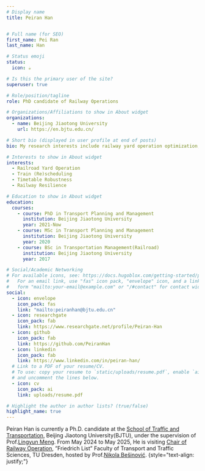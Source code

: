 ```yaml
---
# Display name
title: Peiran Han


# Full name (for SEO)
first_name: Pei Ran
last_name: Han

# Status emoji
status:
  icon: ☕️

# Is this the primary user of the site?
superuser: true

# Role/position/tagline
role: PhD candidate of Railway Operations

# Organizations/Affiliations to show in About widget
organizations:
  - name: Beijing Jiaotong University
    url: https://en.bjtu.edu.cn/

# Short bio (displayed in user profile at end of posts)
bio: My research interests include railway yard operation optimization, train (re)scheduling and Timetable robustness/resilience.

# Interests to show in About widget
interests:
  - Railroad Yard Operation
  - Train (Re)scheduling
  - Timetable Robustness
  - Railway Resilience

# Education to show in About widget
education:
  courses:
    - course: PhD in Transport Planning and Management
      institution: Beijing Jiaotong University
      year: 2021-Now
    - course: MSc in Transport Planning and Management
      institution: Beijing Jiaotong University
      year: 2020
    - course: BSc in Transportation Management(Railroad)
      institution: Beijing Jiaotong University
      year: 2017

# Social/Academic Networking
# For available icons, see: https://docs.hugoblox.com/getting-started/page-builder/#icons
#   For an email link, use "fas" icon pack, "envelope" icon, and a link in the
#   form "mailto:your-email@example.com" or "/#contact" for contact widget.
social:
  - icon: envelope
    icon_pack: fas
    link: "mailto:peiranhan@bjtu.edu.cn"
  - icon: researchgate
    icon_pack: fab
    link: https://www.researchgate.net/profile/Peiran-Han
  - icon: github
    icon_pack: fab
    link: https://github.com/PeiranHan
  - icon: linkedin
    icon_pack: fab
    link: https://www.linkedin.com/in/peiran-han/
  # Link to a PDF of your resume/CV.
  # To use: copy your resume to `static/uploads/resume.pdf`, enable `ai` icons in `params.yaml`,
  # and uncomment the lines below.
  - icon: cv
    icon_pack: ai
    link: uploads/resume.pdf

# Highlight the author in author lists? (true/false)
highlight_name: true
---
```


Peiran Han is currently a Ph.D. candidate at the [School of Traffic and Transportation](http://en.trans.bjtu.edu.cn/index.html), Beijing Jiaotong University(BJTU), under the supervision of Prof.[Lingyun Meng](https://scholar.google.com.hk/citations?hl=zh-CN&user=nrMLNPMAAAAJ&view_op=list_works&sortby=pubdate). From May 2024 to May 2025, He is visiting [Chair of Railway Operation](https://tu-dresden.de/bu/verkehr/ibv/bahnsysteme), ”Friedrich List” Faculty of Transport and Traffic Sciences, TU Dresden, hosted by Prof.[Nikola Bešinović](https://scholar.google.com.hk/citations?hl=zh-CN&user=f0Fd-84AAAAJ).
{style="text-align: justify;"}
